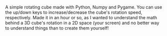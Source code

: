 A simple rotating cube made with Python, Numpy and Pygame.
You can use the up/down keys to increase/decrease the cube's rotation speed, respectively.
Made it in an hour or so, as I wanted to understand the math behind a 3D cube's rotation in a 2D space (your screen) and no better way to understand things than to create them yourself!
